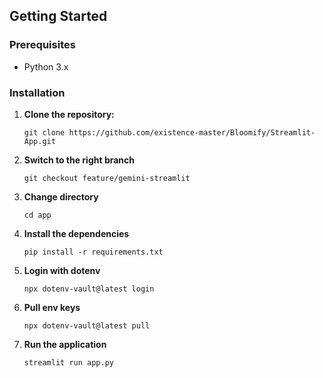 ## Getting Started

### Prerequisites

- Python 3.x

### Installation

1. **Clone the repository:**
   ```shell
   git clone https://github.com/existence-master/Bloomify/Streamlit-App.git
   ```

2. **Switch to the right branch**
    ```shell
    git checkout feature/gemini-streamlit
    ```

3. **Change directory**
    ```shell
    cd app
    ```

4. **Install the dependencies**
    ```shell
    pip install -r requirements.txt
    ```

5. **Login with dotenv**
    ```shell
    npx dotenv-vault@latest login
    ```

6. **Pull env keys**
    ```shell
    npx dotenv-vault@latest pull
    ```

7. **Run the application**
    ```shell
    streamlit run app.py
    ```
   

